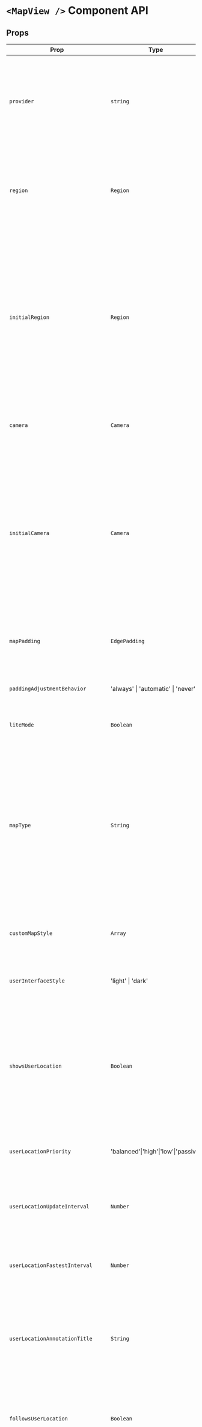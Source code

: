 # `<MapView />` Component API

## Props

| Prop | Type | Default | Note |
|---|---|---|---|
| `provider` | `string` |  | The map framework to use. <br/><br/>Either `"google"` for GoogleMaps, otherwise `null` or `undefined` to use the native map framework (`MapKit` in iOS and `GoogleMaps` in android).
| `region` | `Region` |  | The region to be displayed by the map. <br/><br/>The region is defined by the center coordinates and the span of coordinates to display.
| `initialRegion` | `Region` |  | The initial region to be displayed by the map.  Use this prop instead of `region` only if you don't want to control the viewport of the map besides the initial region.<br/><br/> Changing this prop after the component has mounted will not result in a region change.<br/><br/> This is similar to the `initialValue` prop of a text input.
| `camera` | `Camera` |  | The camera view the map should display. If you use this, the `region` property is ignored.
| `initialCamera` | `Camera` |  | Like `initialRegion`, use this prop instead of `camera` only if you don't want to control the viewport of the map besides the initial camera setting.<br/><br/> Changing this prop after the component has mounted will not result in a region change.<br/><br/> This is similar to the `initialValue` prop of a text input.
| `mapPadding` | `EdgePadding` |  | Adds custom padding to each side of the map. Useful when map elements/markers are obscured.
| `paddingAdjustmentBehavior` | 'always' \| 'automatic' \| 'never' | 'never' | Indicates how/when to affect padding with safe area insets (`GoogleMaps` in iOS only)
| `liteMode` | `Boolean` | `false` | Enable [lite mode](https://developers.google.com/maps/documentation/android-sdk/lite#overview_of_lite_mode). **Note**: Android only.
| `mapType` | `String` | `"standard"` | The map type to be displayed. <br/><br/> - standard: standard road map (default)<br/> - none: no map **Note** Not available on MapKit<br/> - satellite: satellite view<br/> - hybrid: satellite view with roads and points of interest overlayed<br/> - terrain: topographic view<br/> - mutedStandard: more subtle, makes markers/lines pop more (iOS 11.0+ only)
| `customMapStyle` | `Array` |  | Adds custom styling to the map component. See [README](https://github.com/react-native-maps/react-native-maps#customizing-the-map-style) for more information.
| `userInterfaceStyle` | 'light' \| 'dark'  |  | Sets the map to the style selected.  Default is whatever the system settings is. **Note:** iOS Maps only (aka MapKit).
| `showsUserLocation` | `Boolean` | `false` | If `true` the users location will be shown on the map. **NOTE**: You need runtime location permissions prior to setting this to true, otherwise it is going to *fail silently*! Checkout the excellent [react-native-permissions](https://github.com/zoontek/react-native-permissions) for this.
| `userLocationPriority` | 'balanced'\|'high'\|'low'\|'passive' | 'high' | Set power priority of user location tracking. See [Google APIs documentation](https://developers.google.com/android/reference/com/google/android/gms/location/LocationRequest.html). **Note:** Android only.
| `userLocationUpdateInterval` | `Number` | 5000 | Interval of user location updates in milliseconds. See [Google APIs documentation](https://developers.google.com/android/reference/com/google/android/gms/location/LocationRequest.html). **Note:** Android only.
| `userLocationFastestInterval` | `Number` | 5000 | Fastest interval the application will actively acquire locations. See [Google APIs documentation](https://developers.google.com/android/reference/com/google/android/gms/location/LocationRequest.html). **Note:** Android only.
| `userLocationAnnotationTitle` | `String` | | The title of the annotation for current user location. This only works if `showsUserLocation` is true. There is a default value `My Location` set by MapView. **Note**: iOS only.
| `followsUserLocation` | `Boolean` | `false` | If `true` the map will focus on the user's location. This only works if `showsUserLocation` is true and the user has shared their location. **Note**: Apple Maps only.
| `userLocationCalloutEnabled` | `Boolean` | `false` |  If `true` clicking user location will show the default callout for userLocation annotation. **Note**: Apple Maps only.
| `showsMyLocationButton` | `Boolean` | `true` | If `false` hide the button to move map to the current user's location.
| `showsPointsOfInterest` | `Boolean` | `true` | If `false` points of interest won't be displayed on the map. **Note**: Apple Maps only.
| `showsCompass` | `Boolean` | `true` | If `false` compass won't be displayed on the map.
| `showsScale` | `Boolean` | `true` | A Boolean indicating whether the map shows scale information. **Note**: Apple Maps only.
| `showsBuildings` | `Boolean` | `true` | A Boolean indicating whether the map displays extruded building information.
| `showsTraffic` | `Boolean` | `false` | A Boolean value indicating whether the map displays traffic information.
| `showsIndoors` | `Boolean` | `true` | A Boolean indicating whether indoor maps should be enabled.
| `showsIndoorLevelPicker` | `Boolean` | `false` | A Boolean indicating whether indoor level picker should be enabled. **Note:** Google Maps only (either Android or iOS with `PROVIDER_GOOGLE`).
| `zoomEnabled` | `Boolean` | `true` | If `false` the user won't be able to pinch/zoom the map.
| `zoomTapEnabled` | `Boolean` | `true` | If `false` the user won't be able to double tap to zoom the map. **Note:** But it will greatly decrease delay of tap gesture recognition. **Note:** Google Maps on iOS only
| `zoomControlEnabled` | `Boolean` | `true` | If `false` the zoom control at the bottom right of the map won't be visible **Note:** Android only.
| `minZoomLevel` | `Number` | `0` | Minimum zoom value for the map, must be between 0 and 20
| `maxZoomLevel` | `Number` | `20` | Maximum zoom value for the map, must be between 0 and 20
| `rotateEnabled` | `Boolean` | `true` | If `false` the user won't be able to pinch/rotate the map.
| `scrollEnabled` | `Boolean` | `true` | If `false` the user won't be able to change the map region being displayed.
| `scrollDuringRotateOrZoomEnabled` | `Boolean` | `true` | If `false` the map will stay centered while rotating or zooming. **Note:** Google Maps only
| `pitchEnabled` | `Boolean` | `true` | If `false` the user won't be able to adjust the camera’s pitch angle.
| `toolbarEnabled` | `Boolean` | `true` | `Android only` If `false` will hide 'Navigate' and 'Open in Maps' buttons on marker press
| `cacheEnabled` | `Boolean` | `false` | If `true` map will be cached and displayed as an image instead of being interactable, for performance usage. **Note:** Apple Maps only
| `loadingEnabled` | `Boolean` | `false` | If `true` a loading indicator will show while the map is loading.
| `loadingIndicatorColor` | `Color` | `#606060` | Sets loading indicator color, default to `#606060`.
| `loadingBackgroundColor` | `Color` | `#FFFFFF` | Sets loading background color, default to `#FFFFFF`.
| `tintColor` | `color` | `null` | Sets the tint color of the map. (Changes the color of the position indicator) Defaults to system blue. **Note:** iOS (Apple maps) only.
| `moveOnMarkerPress` | `Boolean` | `true` | `Android only` If `false` the map won't move when a marker is pressed.
| `legalLabelInsets` | `EdgeInsets` | | If set, changes the position of the "Legal" label link from the OS default. **Note:** iOS only.
| `kmlSrc` | `string` | | The URL from KML file. **Note:** Google Maps and Markers only (either Android or iOS with `PROVIDER_GOOGLE`).
| `compassOffset` | `Point` | | If set, changes the position of the compass. **Note:** iOS Maps only.
| `isAccessibilityElement` | `Boolean` | `false` | Determines whether the MapView captures VoiceOver touches or forwards them to children. When `true`, map markers are not visible to VoiceOver.  **Note:** iOS Maps only.


## Events

To access event data, you will need to use `e.nativeEvent`. For example, `onPress={e => console.log(e.nativeEvent)}` will log the entire event object to your console.

| Event Name | Returns | Notes
|---|---|---|
| `onMapReady` |  | Callback that is called once the map is fully loaded.
| `onKmlReady` | `KmlContainer` | Callback that is called once the kml is fully loaded.
| `onRegionChange` | (`Region`, `{isGesture: boolean}`) | Callback that is called continuously when the region changes, such as when a user is dragging the map. The second parameter is an object containing more details about the move. `isGesture` property indicates if the move was from the user (true) or an animation (false). **Note**: `isGesture` is supported by Google Maps only.
| `onRegionChangeComplete` | (`Region`, `{isGesture: boolean}`) | Callback that is called once when the region changes, such as when the user is done moving the map.  The second parameter is an object containing more details about the move. `isGesture` property indicates if the move was from the user (true) or an animation (false). **Note**: `isGesture` is supported by Google Maps only.
| `onUserLocationChange` | `{ coordinate: Location }` | Callback that is called when the underlying map figures our users current location (coordinate also includes isFromMockProvider value for Android API 18 and above). Make sure **showsUserLocation** is set to *true*.
| `onPress` | `{ coordinate: LatLng, position: Point }` | Callback that is called when user taps on the map.
| `onDoublePress` | `{ coordinate: LatLng, position: Point }` | Callback that is called when user double taps on the map.  **NOTE**: Not supported on Google Maps iOS
| `onPanDrag` | `{ coordinate: LatLng, position: Point }` | Callback that is called when user presses and drags the map. **NOTE**: for iOS `scrollEnabled` should be set to false to trigger the event
| `onPoiClick` | `{ coordinate: LatLng, position: Point, placeId: string, name: string }` | Callback that is called when user click on a POI.
| `onLongPress` | `{ coordinate: LatLng, position: Point }` | Callback that is called when user makes a "long press" somewhere on the map.
| `onMarkerPress` |  | Callback that is called when a marker on the map is tapped by the user.
| `onMarkerSelect` |  | Callback that is called when a marker on the map becomes selected. This will be called when the callout for that marker is about to be shown. **Note**: iOS only.
| `onMarkerDeselect` |  | Callback that is called when a marker on the map becomes deselected. This will be called when the callout for that marker is about to be hidden. **Note**: iOS only.
| `onCalloutPress` |  | Callback that is called when a callout is tapped by the user.
| `onMarkerDragStart` | `{ coordinate: LatLng, position: Point }` | Callback that is called when the user initiates a drag on a marker (if it is draggable)
| `onMarkerDrag` | `{ coordinate: LatLng, position: Point }` | Callback called continuously as a marker is dragged
| `onMarkerDragEnd` | `{ coordinate: LatLng, position: Point }` | Callback that is called when a drag on a marker finishes. This is usually the point you will want to setState on the marker's coordinate again
| `onIndoorLevelActivated` | `IndoorLevel` | Callback that is called when a level on indoor building is activated
| `onIndoorBuildingFocused` | `IndoorBuilding` | Callback that is called when a indoor building is focused/unfocused



## Methods

| Method Name | Arguments | Notes
|---|---|---|
| `getCamera` | | Returns a `Promise<Camera>` structure indicating the current camera configuration.
| `animateCamera` | `camera: Camera`, `{ duration: Number }` | Animate the camera to a new view. You can pass a partial camera object here; any property not given will remain unmodified.
| `setCamera` | `camera: Camera`, `{ duration: Number }` | Like `animateCamera`, but sets the new view instantly, without an animation.
| `animateToRegion` | `region: Region`, `duration: Number` |
| `getMapBoundaries` | | `Promise<{northEast: LatLng, southWest: LatLng}>`
| `setMapBoundaries` | `northEast: LatLng`, `southWest: LatLng` | The boundary is defined by the map's center coordinates, not the device's viewport itself. **Note:** Google Maps only.
| `setIndoorActiveLevelIndex` | `levelIndex: Number` |
| `fitToElements` | `options: { edgePadding: EdgePadding, animated: Boolean }` | **Note** edgePadding is Google Maps only
| `fitToSuppliedMarkers` | `markerIDs: String[], options: { edgePadding: EdgePadding, animated: Boolean }` | If you need to use this in `ComponentDidMount`, make sure you put it in a timeout or it will cause performance problems. **Note** edgePadding is Google Maps only
| `fitToCoordinates` | `coordinates: Array<LatLng>, options: { edgePadding: EdgePadding, animated: Boolean }` | If called in `ComponentDidMount` in android, it will cause an exception. It is recommended to call it from the MapView `onLayout` event.
| `addressForCoordinate` | `coordinate: LatLng` | Converts a map coordinate to a address (`Address`). Returns a `Promise<Address>` **Note** Not supported on Google Maps for iOS.
| `pointForCoordinate` | `coordinate: LatLng` | Converts a map coordinate to a view coordinate (`Point`). Returns a `Promise<Point>`.
| `coordinateForPoint` | `point: Point` | Converts a view coordinate (`Point`) to a map coordinate. Returns a `Promise<Coordinate>`.
| `getMarkersFrames` | `onlyVisible: Boolean` | Get markers' centers and frames in view coordinates. Returns a `Promise<{ "markerID" : { point: Point, frame: Frame } }>`. **Note**: iOS only.



## Types

```
type Region {
  latitude: Number,
  longitude: Number,
  latitudeDelta: Number,
  longitudeDelta: Number,
}
```

```
type Camera = {
    center: {
       latitude: number,
       longitude: number,
   },
   pitch: number,
   heading: number,

   // Only on iOS MapKit, in meters. The property is ignored by Google Maps.
   altitude: number,

   // Only when using Google Maps.
   zoom: number
}
```

Latitude and longitude are self explanatory while latitudeDelta and longitudeDelta may not.
On the [developer.apple.com](https://developer.apple.com/reference/mapkit/mkcoordinatespan/1452417-latitudedelta) website this is how the "latitudeDelta" property is explained:

> The amount of north-to-south distance (measured in degrees) to display on the map. Unlike longitudinal distances, which vary based on the latitude, one degree of latitude is always approximately 111 kilometers (69 miles).

If this is not enough, you can find a [visual explanation on stackoverflow](https://stackoverflow.com/questions/36685372/how-to-zoom-in-out-in-react-native-map/36688156#36688156).

Note that when using the `Camera`, MapKit on iOS and Google Maps differ in how the height is specified. For a cross-platform app, it is necessary
to specify both the zoom level and the altitude separately.

```
type LatLng {
  latitude: Number,
  longitude: Number,
}
```

```
type Location {
  latitude: Number,
  longitude: Number,
  altitude: Number,
  timestamp: Number, //Milliseconds since Unix epoch
  accuracy: Number,
  altitudeAccuracy: Number,
  speed: Number,
}
```

```
type Point {
  x: Number,
  y: Number,
}
```

```
type Frame {
  x: Number,
  y: Number,
  width: Number,
  height: Number,
}
```

```
enum MapType : String {
  "standard",
  "satellite",
  "hybrid",
  "terrain" //Android only
}
```

```
type EdgePadding {
  top: Number,
  right: Number,
  bottom: Number,
  left: Number
}
```

```
type EdgeInsets {
  top: Number,
  left: Number,
  bottom: Number,
  right: Number
}
```

```
type Marker {
  id: String,
  coordinate: LatLng,
  title: String,
  description: String
}
```

```
type KmlContainer {
  markers: [Marker]
}
```

```
type IndoorBuilding {
  underground: boolean,
  activeLevelIndex: Number,
  levels: Array<IndoorLevel>,
}
```

```
type IndoorLevel {
  index: Number,
  name: String,
  shortName: String,
}
```

```
type Address {
  name: String,
  thoroughfare: String,
  subThoroughfare: String,
  locality: String,
  subLocality: String,
  administrativeArea: String,
  subAdministrativeArea: String,
  postalCode: String,
  countryCode: String,
  country: String,
}
```
